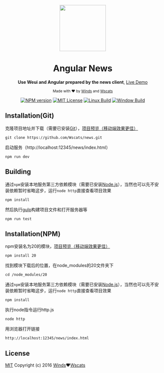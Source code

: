 <div align="center">
<p><img width="150" src="https://github.com/Wscats/news/blob/master/webroot/news/image/windiest.png"></p>

<h1>Angular News</h1>

<p>
  <strong>Use Weui and Angular prepared by the news client</strong>,
  <a href="https://wscats.github.io/news/news/indexTest.html#/index/list">Live Demo</a>
</p>

<p>
  <sub>Made with ❤︎ by
    <a href="https://github.com/windiest">Winds</a> and
    <a href="https://github.com/Wscats">Wscats</a>
  </sub>
</p>

<p>
<a href="https://github.com/Wscats/news"><img src="https://wscats.github.io/news/news/image/npm.svg" alt="NPM version"></a>
<a href="https://github.com/Wscats/news"><img src="https://wscats.github.io/news/news/image/mit.svg" alt="MIT License"></a>
<a href="https://github.com/Wscats/news"><img src="https://wscats.github.io/news/news/image/linux.svg" alt="Linux Build"></a>
<a href="https://github.com/Wscats/news"><img src="https://wscats.github.io/news/news/image/windows.svg" alt="Window Build"/></a>
</p>

</div>


## Installation(Git)

克隆项目地址并下载（需要已安装[Git](https://git-scm.com/downloads)），[项目预览（移动端效果更佳）](https://wscats.github.io/news/news/indexTest.html)
```
git clone https://github.com/Wscats/news.git
```

启动服务（http://localhost:12345/news/index.html）
```
npm run dev
```
## Building
通过`npm`安装本地服务第三方依赖模块（需要已安装[Node.js](https://nodejs.org/)），当然也可以先不安装依赖暂时省略这步，运行`node http`直接查看项目效果
```
npm install
```
然后执行[gulp](https://github.com/gulpjs/gulp)构建项目文件和打开服务器等
```
npm run test
```


## Installation(NPM)

npm安装名为20的模块，[项目预览（移动端效果更佳）](https://wscats.github.io/news/news/indexTest.html)
```
npm install 20
```
找到模块下载后的位置，在node_modules的20文件夹下
```
cd /node_modules/20
```
通过`npm`安装本地服务第三方依赖模块（需要已安装[Node.js](https://nodejs.org/)），当然也可以先不安装依赖暂时省略这步，运行`node http`直接查看项目效果
```
npm install
```
执行node指令运行http.js
```
node http
```
用浏览器打开链接
```
http://localhost:12345/news/index.html
```

## License

[MIT](http://opensource.org/licenses/MIT)
Copyright (c) 2016 [Winds](https://github.com/windiest)❤︎[Wscats](https://github.com/Wscats)
